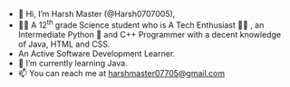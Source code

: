 - 👋 Hi, I’m Harsh Master (@Harsh0707005),
- 👨‍🎓 A 12<sup>th</sup> grade Science student who is A Tech Enthusiast 👨‍💻 , an Intermediate Python 🐍 and C++ Programmer with a decent knowledge of Java, HTML and CSS.
- An Active Software Development Learner.
- 🌱 I’m currently learning Java.
- 📫 You can reach me at harshmaster07705@gmail.com

<!---
Harsh0707005/Harsh0707005 is a ✨ special ✨ repository because its `README.md` (this file) appears on your GitHub profile.
You can click the Preview link to take a look at your changes.
--->
